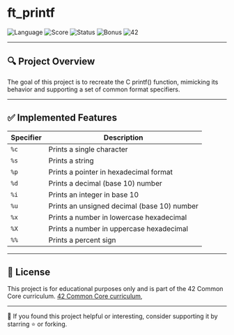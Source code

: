 # ft_printf

![Language](https://img.shields.io/badge/language-C-blue)  ![Score](https://img.shields.io/badge/score-100%2F100-brightgreen)  ![Status](https://img.shields.io/badge/status-complete-success)  ![Bonus](https://img.shields.io/badge/bonus-in%20progress-yellow)  ![42](https://img.shields.io/badge/42-common%20core-black)

---

## 🔍 Project Overview
The goal of this project is to recreate the C printf() function, mimicking its behavior and supporting a set of common format specifiers.

---

## ✅ Implemented Features

| Specifier | Description                                |
|-----------|--------------------------------------------|
| `%c`      | Prints a single character                  |
| `%s`      | Prints a string                            |
| `%p`      | Prints a pointer in hexadecimal format     |
| `%d`      | Prints a decimal (base 10) number          |
| `%i`      | Prints an integer in base 10               |
| `%u`      | Prints an unsigned decimal (base 10) number|
| `%x`      | Prints a number in lowercase hexadecimal   |
| `%X`      | Prints a number in uppercase hexadecimal   |
| `%%`      | Prints a percent sign                      |

---
## 📄 License

This project is for educational purposes only and is part of the 42 Common Core curriculum. [42 Common Core curriculum](https://www.42network.org/),

---

🔗 If you found this project helpful or interesting, consider supporting it by starring ⭐️ or forking.
